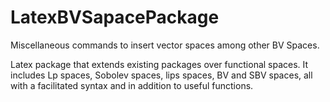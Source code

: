# LatexBVSapacePackage
 Miscellaneous commands to insert vector spaces among other BV Spaces.



Latex package that extends existing packages over functional spaces. 
It includes Lp spaces, Sobolev spaces, lips spaces, BV and SBV spaces, 
all with a facilitated syntax and in addition to useful functions.
